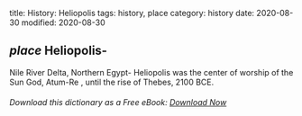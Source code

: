 title: History: Heliopolis
tags: history, place
category: history
date: 2020-08-30
modified: 2020-08-30

## _place_  Heliopolis-
Nile River Delta, Northern Egypt-
Heliopolis was
the center of worship of the Sun God,   Atum-Re
, until the rise of
Thebes,   2100 BCE.


###### Download *this* dictionary as a Free eBook: [Download Now]({static}static/SerfHistoryDictionary.pdf)

